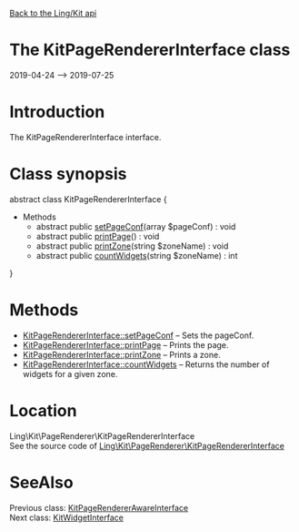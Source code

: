 [Back to the Ling/Kit api](https://github.com/lingtalfi/Kit/blob/master/doc/api/Ling/Kit.md)



The KitPageRendererInterface class
================
2019-04-24 --> 2019-07-25






Introduction
============

The KitPageRendererInterface interface.



Class synopsis
==============


abstract class <span class="pl-k">KitPageRendererInterface</span>  {

- Methods
    - abstract public [setPageConf](https://github.com/lingtalfi/Kit/blob/master/doc/api/Ling/Kit/PageRenderer/KitPageRendererInterface/setPageConf.md)(array $pageConf) : void
    - abstract public [printPage](https://github.com/lingtalfi/Kit/blob/master/doc/api/Ling/Kit/PageRenderer/KitPageRendererInterface/printPage.md)() : void
    - abstract public [printZone](https://github.com/lingtalfi/Kit/blob/master/doc/api/Ling/Kit/PageRenderer/KitPageRendererInterface/printZone.md)(string $zoneName) : void
    - abstract public [countWidgets](https://github.com/lingtalfi/Kit/blob/master/doc/api/Ling/Kit/PageRenderer/KitPageRendererInterface/countWidgets.md)(string $zoneName) : int

}






Methods
==============

- [KitPageRendererInterface::setPageConf](https://github.com/lingtalfi/Kit/blob/master/doc/api/Ling/Kit/PageRenderer/KitPageRendererInterface/setPageConf.md) &ndash; Sets the pageConf.
- [KitPageRendererInterface::printPage](https://github.com/lingtalfi/Kit/blob/master/doc/api/Ling/Kit/PageRenderer/KitPageRendererInterface/printPage.md) &ndash; Prints the page.
- [KitPageRendererInterface::printZone](https://github.com/lingtalfi/Kit/blob/master/doc/api/Ling/Kit/PageRenderer/KitPageRendererInterface/printZone.md) &ndash; Prints a zone.
- [KitPageRendererInterface::countWidgets](https://github.com/lingtalfi/Kit/blob/master/doc/api/Ling/Kit/PageRenderer/KitPageRendererInterface/countWidgets.md) &ndash; Returns the number of widgets for a given zone.





Location
=============
Ling\Kit\PageRenderer\KitPageRendererInterface<br>
See the source code of [Ling\Kit\PageRenderer\KitPageRendererInterface](https://github.com/lingtalfi/Kit/blob/master/PageRenderer/KitPageRendererInterface.php)



SeeAlso
==============
Previous class: [KitPageRendererAwareInterface](https://github.com/lingtalfi/Kit/blob/master/doc/api/Ling/Kit/PageRenderer/KitPageRendererAwareInterface.md)<br>Next class: [KitWidgetInterface](https://github.com/lingtalfi/Kit/blob/master/doc/api/Ling/Kit/Widget/KitWidgetInterface.md)<br>
